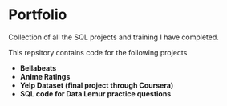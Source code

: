 # Portfolio
Collection of all the SQL projects and training I have completed.

This repsitory contains code for the following projects
* **Bellabeats**
* **Anime Ratings**
* **Yelp Dataset (final project through Coursera)**
* **SQL code for Data Lemur practice questions**
